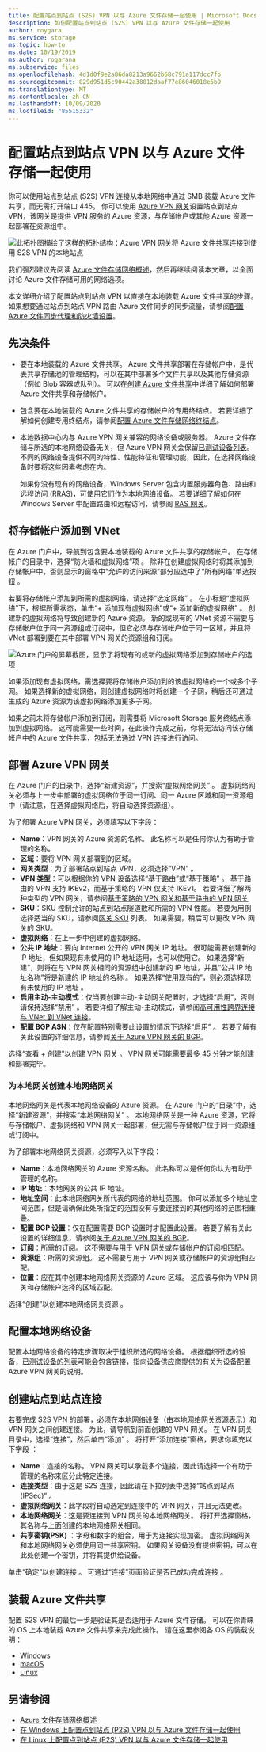 ```yaml
---
title: 配置站点到站点 (S2S) VPN 以与 Azure 文件存储一起使用 | Microsoft Docs
description: 如何配置站点到站点 (S2S) VPN 以与 Azure 文件存储一起使用
author: roygara
ms.service: storage
ms.topic: how-to
ms.date: 10/19/2019
ms.author: rogarana
ms.subservice: files
ms.openlocfilehash: 4d1d0f9e2a86da8213a9662b68c791a117dcc7fb
ms.sourcegitcommit: 829d951d5c90442a38012daaf77e86046018e5b9
ms.translationtype: MT
ms.contentlocale: zh-CN
ms.lasthandoff: 10/09/2020
ms.locfileid: "85515332"
---
```

# <a name="configure-a-site-to-site-vpn-for-use-with-azure-files"></a>配置站点到站点 VPN 以与 Azure 文件存储一起使用
你可以使用站点到站点 (S2S) VPN 连接从本地网络中通过 SMB 装载 Azure 文件共享，而无需打开端口 445。 你可以使用 [Azure VPN 网关](../../vpn-gateway/vpn-gateway-about-vpngateways.md)设置站点到站点 VPN，该网关是提供 VPN 服务的 Azure 资源，与存储帐户或其他 Azure 资源一起部署在资源组中。

![此拓扑图描绘了这样的拓扑结构：Azure VPN 网关将 Azure 文件共享连接到使用 S2S VPN 的本地站点](media/storage-files-configure-s2s-vpn/s2s-topology.png)

我们强烈建议先阅读 [Azure 文件存储网络概述](storage-files-networking-overview.md)，然后再继续阅读本文章，以全面讨论 Azure 文件存储可用的网络选项。

本文详细介绍了配置站点到站点 VPN 以直接在本地装载 Azure 文件共享的步骤。 如果想要通过站点到站点 VPN 路由 Azure 文件同步的同步流量，请参阅[配置 Azure 文件同步代理和防火墙设置](storage-sync-files-firewall-and-proxy.md)。

## <a name="prerequisites"></a>先决条件
- 要在本地装载的 Azure 文件共享。 Azure 文件共享部署在存储帐户中，是代表共享存储池的管理结构，可以在其中部署多个文件共享以及其他存储资源（例如 Blob 容器或队列）。 可以在[创建 Azure 文件共享](storage-how-to-create-file-share.md)中详细了解如何部署 Azure 文件共享和存储帐户。

- 包含要在本地装载的 Azure 文件共享的存储帐户的专用终结点。 若要详细了解如何创建专用终结点，请参阅[配置 Azure 文件存储网络终结点](storage-files-networking-endpoints.md?tabs=azure-portal)。 

- 本地数据中心内与 Azure VPN 网关兼容的网络设备或服务器。 Azure 文件存储与所选的本地网络设备无关，但 Azure VPN 网关会保留[已测试设备列表](../../vpn-gateway/vpn-gateway-about-vpn-devices.md)。 不同的网络设备提供不同的特性、性能特征和管理功能，因此，在选择网络设备时要将这些因素考虑在内。

    如果你没有现有的网络设备，Windows Server 包含内置服务器角色、路由和远程访问 (RRAS)，可使用它们作为本地网络设备。 若要详细了解如何在 Windows Server 中配置路由和远程访问，请参阅 [RAS 网关](https://docs.microsoft.com/windows-server/remote/remote-access/ras-gateway/ras-gateway)。

## <a name="add-storage-account-to-vnet"></a>将存储帐户添加到 VNet
在 Azure 门户中，导航到包含要本地装载的 Azure 文件共享的存储帐户。 在存储帐户的目录中，选择“防火墙和虚拟网络”项  。 除非在创建虚拟网络时将其添加到存储帐户中，否则显示的窗格中“允许的访问来源”部分应选中了“所有网络”单选按钮   。

若要将存储帐户添加到所需的虚拟网络，请选择“选定网络”  。 在小标题“虚拟网络”下，根据所需状态，单击“+ 添加现有虚拟网络”或“+ 添加新的虚拟网络”    。 创建新的虚拟网络将导致创建新的 Azure 资源。 新的或现有的 VNet 资源不需要与存储帐户位于同一资源组或订阅中，但它必须与存储帐户位于同一区域，并且将 VNet 部署到要在其中部署 VPN 网关的资源组和订阅。 

![Azure 门户的屏幕截图，显示了将现有的或新的虚拟网络添加到存储帐户的选项](media/storage-files-configure-s2s-vpn/add-vnet-1.png)

如果添加现有虚拟网络，需选择要将存储帐户添加到的该虚拟网络的一个或多个子网。 如果选择新的虚拟网络，则创建虚拟网络时将创建一个子网，稍后还可通过生成的 Azure 资源为该虚拟网络添加更多子网。

如果之前未将存储帐户添加到订阅，则需要将 Microsoft.Storage 服务终结点添加到虚拟网络。 这可能需要一些时间，在此操作完成之前，你将无法访问该存储帐户中的 Azure 文件共享，包括无法通过 VPN 连接进行访问。 

## <a name="deploy-an-azure-vpn-gateway"></a>部署 Azure VPN 网关
在 Azure 门户的目录中，选择“新建资源”，并搜索“虚拟网络网关”   。 虚拟网络网关必须与上一步中部署的虚拟网络位于同一订阅、同一 Azure 区域和同一资源组中（请注意，在选择虚拟网络后，将自动选择资源组）。 

为了部署 Azure VPN 网关，必须填写以下字段：

- **Name**：VPN 网关的 Azure 资源的名称。 此名称可以是任何你认为有助于管理的名称。
- **区域**：要将 VPN 网关部署到的区域。
- **网关类型**：为了部署站点到站点 VPN，必须选择“VPN”  。
- **VPN 类型**：可以根据你的 VPN 设备选择“基于路由”或“基于策略”   。 基于路由的 VPN 支持 IKEv2，而基于策略的 VPN 仅支持 IKEv1。 若要详细了解两种类型的 VPN 网关，请参阅[基于策略的 VPN 网关和基于路由的 VPN 网关](../../vpn-gateway/vpn-gateway-connect-multiple-policybased-rm-ps.md#about)
- **SKU**：SKU 控制允许的站点到站点隧道数和所需的 VPN 性能。 若要为用例选择适当的 SKU，请参阅[网关 SKU](../../vpn-gateway/vpn-gateway-about-vpngateways.md#gwsku) 列表。 如果需要，稍后可以更改 VPN 网关的 SKU。
- **虚拟网络**：在上一步中创建的虚拟网络。
- **公共 IP 地址**：要向 Internet 公开的 VPN 网关 IP 地址。 很可能需要创建新的 IP 地址，但如果现有未使用的 IP 地址适用，也可以使用它。 如果选择“新建”，则将在与 VPN 网关相同的资源组中创建新的 IP 地址，并且“公共 IP 地址名称”将是新建的 IP 地址的名称   。 如果选择“使用现有的”，则必须选择现有未使用的 IP 地址  。
- **启用主动-主动模式**：仅当要创建主动-主动网关配置时，才选择“启用”，否则请保持选择“禁用”   。 若要详细了解主动-主动模式，请参阅[高可用性跨界连接与 VNet 到 VNet 连接](../../vpn-gateway/vpn-gateway-highlyavailable.md)。
- **配置 BGP ASN**：仅在配置特别需要此设置的情况下选择“启用”  。 若要了解有关此设置的详细信息，请参阅[关于 Azure VPN 网关的 BGP](../../vpn-gateway/vpn-gateway-bgp-overview.md)。

选择“查看 + 创建”以创建 VPN 网关  。 VPN 网关可能需要最多 45 分钟才能创建和部署完毕。

### <a name="create-a-local-network-gateway-for-your-on-premises-gateway"></a>为本地网关创建本地网络网关 
本地网络网关是代表本地网络设备的 Azure 资源。 在 Azure 门户的“目录”中，选择“新建资源”，并搜索“本地网络网关”   。 本地网络网关是一种 Azure 资源，它将与存储帐户、虚拟网络和 VPN 网关一起部署，但无需与存储帐户位于同一资源组或订阅中。 

为了部署本地网络网关资源，必须写入以下字段：

- **Name**：本地网络网关的 Azure 资源名称。 此名称可以是任何你认为有助于管理的名称。
- **IP 地址**：本地网关的公共 IP 地址。
- **地址空间**：此本地网络网关所代表的网络的地址范围。 你可以添加多个地址空间范围，但是请确保此处所指定的范围没有与要连接到的其他网络的范围相重叠。 
- **配置 BGP 设置**：仅在配置需要 BGP 设置时才配置此设置。 若要了解有关此设置的详细信息，请参阅[关于 Azure VPN 网关的 BGP](../../vpn-gateway/vpn-gateway-bgp-overview.md)。
- **订阅**：所需的订阅。 这不需要与用于 VPN 网关或存储帐户的订阅相匹配。
- **资源组**：所需的资源组。 这不需要与用于 VPN 网关或存储帐户的资源组相匹配。
- **位置**：应在其中创建本地网络网关资源的 Azure 区域。 这应该与你为 VPN 网关和存储帐户选择的区域匹配。

选择“创建”以创建本地网络网关资源  。  

## <a name="configure-on-premises-network-appliance"></a>配置本地网络设备
配置本地网络设备的特定步骤取决于组织所选的网络设备。 根据组织所选的设备，[已测试设备的列表](../../vpn-gateway/vpn-gateway-about-vpn-devices.md)可能会包含链接，指向设备供应商提供的有关为设备配置 Azure VPN 网关的说明。

## <a name="create-the-site-to-site-connection"></a>创建站点到站点连接
若要完成 S2S VPN 的部署，必须在本地网络设备（由本地网络网关资源表示）和 VPN 网关之间创建连接。 为此，请导航到前面创建的 VPN 网关。 在 VPN 网关目录中，选择“连接”，然后单击“添加”   。 将打开“添加连接”窗格，要求你填充以下字段  ：

- **Name**：连接的名称。 VPN 网关可以承载多个连接，因此请选择一个有助于管理的名称来区分此特定连接。
- **连接类型**：由于这是 S2S 连接，因此请在下拉列表中选择“站点到站点(IPSec)”  。
- **虚拟网络网关**：此字段将自动选定到连接中的 VPN 网关，并且无法更改。
- **本地网络网关**：这是要连接到 VPN 网关的本地网络网关。 将打开选择窗格，其名称与上面创建的本地网络网关相同。
- **共享密钥(PSK)** ：字母和数字的组合，用于为连接实现加密。 虚拟网络网关和本地网络网关必须使用同一共享密钥。 如果网关设备没有提供密钥，可以在此处创建一个密钥，并将其提供给设备。

单击“确定”以创建连接  。 可通过“连接”页面验证是否已成功完成连接  。

## <a name="mount-azure-file-share"></a>装载 Azure 文件共享 
配置 S2S VPN 的最后一步是验证其是否适用于 Azure 文件存储。 可以在你青睐的 OS 上本地装载 Azure 文件共享来完成此操作。 请在这里参阅各 OS 的装载说明：

- [Windows](storage-how-to-use-files-windows.md)
- [macOS](storage-how-to-use-files-mac.md)
- [Linux](storage-how-to-use-files-linux.md)

## <a name="see-also"></a>另请参阅
- [Azure 文件存储网络概述](storage-files-networking-overview.md)
- [在 Windows 上配置点到站点 (P2S) VPN 以与 Azure 文件存储一起使用](storage-files-configure-p2s-vpn-windows.md)
- [在 Linux 上配置点到站点 (P2S) VPN 以与 Azure 文件存储一起使用](storage-files-configure-p2s-vpn-linux.md)